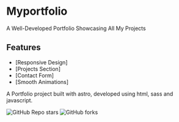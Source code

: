 # Myportfolio

A Well-Developed Portfolio Showcasing All My Projects

## Features
- [Responsive Design]
- [Projects Section]
- [Contact Form]
- [Smooth Animations]

A Portfolio project built with astro, developed using html, sass and javascript.

![GitHub Repo stars](https://img.shields.io/github/stars/tu-usuario/tu-repositorio?style=social)
![GitHub forks](https://img.shields.io/github/forks/tu-usuario/tu-repositorio?style=social)

